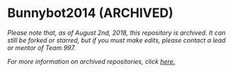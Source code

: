 # Bunnybot2014 (ARCHIVED)

*Please note that, as of August 2nd, 2018, this repository is archived. It can still be forked or starred, but if you must make edits, please contact a lead or mentor of Team 997.*

*For more information on archived repositories, click [here.](https://help.github.com/articles/about-archiving-repositories/)*
